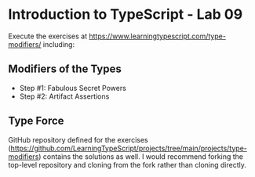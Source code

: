 # Introduction to TypeScript - Lab 09

Execute the exercises at https://www.learningtypescript.com/type-modifiers/ including:

## Modifiers of the Types

* Step #1: Fabulous Secret Powers
* Step #2: Artifact Assertions

## Type Force

GitHub repository defined for the exercises (https://github.com/LearningTypeScript/projects/tree/main/projects/type-modifiers) contains the solutions as well. I would recommend forking the top-level repository and cloning from the fork rather than cloning directly.